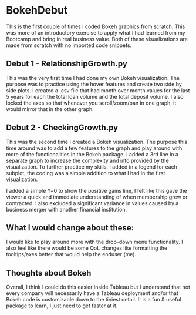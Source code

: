 # BokehDebut
This is the first couple of times I coded Bokeh graphics from scratch.
This was more of an introductory exercise to apply what I had learned from my Bootcamp and bring in real business value. 
Both of these visualizations are made from scratch with no imported code snippets.


## Debut 1 - RelationshipGrowth.py
This was the very first time I had done my own Bokeh visualization. The purpose was to practice using the hover features and create two
side by side plots. I created a .csv file that had month over month values for the last 5 years for each the total loan volume and the 
total deposit volume. I also locked the axes so that whenever you scroll/zoom/pan in one graph, it would mirror that in the other graph. 

## Debut 2 - CheckingGrowth.py
This was the second time I created a Bokeh visualization. The purpose this time around was to add a few features to the graph and play 
around with more of the functionalities in the Bokeh package. I added a 3rd line in a separate graph to increase the complexity and info
provided by the visualization. To further practice my skills, I added in a legend for each subplot, the coding was a simple addition to 
what I had in the first visualization. 

I added a simple Y=0 to show the positive gains line, I felt like this gave the viewer a quick and 
immediate understanding of when membership grew or contracted. I also excluded a significant variance in values caused by a business 
merger with another financial institution. 

## What I would change about these:
I would like to play around more with the drop-down menu functionality. 
I also feel like there would be some QoL changes like formatting the tooltips/axes better that would help the enduser (me).

## Thoughts about Bokeh
Overall, I think I could do this easier inside Tableau but I understand that not every company will necessarily have a Tableau
deployment and/or that Bokeh code is customizable down to the tiniest detail. It is a fun & useful package to learn, I just need to get
faster at it.
